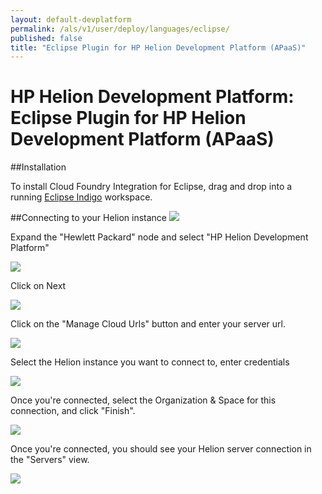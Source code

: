 ```yaml
---
layout: default-devplatform
permalink: /als/v1/user/deploy/languages/eclipse/
published: false
title: "Eclipse Plugin for HP Helion Development Platform (APaaS)"
---
```

<!--PUBLISHED-->

# HP Helion Development Platform: Eclipse Plugin for HP Helion Development Platform (APaaS)

##Installation

To install Cloud Foundry Integration for Eclipse, drag and drop into a running [Eclipse Indigo](http://marketplace.eclipse.org/marketplace-client-intro?mpc_install=106257) workspace.

##Connecting to your Helion instance
<img src="/images/Initial_Screen.png">

Expand the "Hewlett Packard" node and select "HP Helion Development Platform"

<img src="/images/New_Server.png">

Click on Next

<img src="/images/Connect-To-Server.png">

Click on the "Manage Cloud Urls" button and enter your server url.

<img src="/images/Manage-Cloud-Url.png">

Select the Helion instance you want to connect to, enter credentials

<img src="/images/Connect-To-Server-2.png">

Once you're connected, select the Organization & Space for this connection, and click "Finish".

<img src="/images//Select-Org-Space.png">


Once you're connected, you should see your Helion server connection in the "Servers" view.

<img src="/images/Server-Connected.png">
